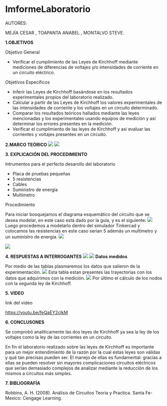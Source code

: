 # ImformeLaboratorio

AUTORES:

MEJÍA CESAR 
, TOAPANTA ANABEL , MONTALVO STEVE.

**1.OBJETIVOS** 

Objetivo General

* Verificar el cumplimiento de las Leyes de Kirchhoff mediante mediciones de 
  diferencias de voltajes y/o intensidades de corriente en un circuito eléctrico.


Objetivos Específicos

* Inferir las Leyes de Kirchhoff basándose en los resultados experimentales 
  propios del laboratorio realizado.
* Calcular a partir de las Leyes de Kirchhoff los valores experimentales de 
  las intensidades de corriente y los voltajes en un circuito determinado.
* Comparar los resultados teóricos hallados mediante las leyes mencionadas y 
  los experimentales usando equipos de medición y así determinar los errores 
  presentes en la medición.
* Verificar el cumplimiento de las leyes de Kirchhoff y asi evaluar las 
  corrientes y voltajes presentes en un circuito.

**2.MARCO TEÓRICO**
![](https://github.com/Anabeltoapanta/Laboratorio-1/blob/main/20210601_212435.jpg)
![](https://github.com/Anabeltoapanta/Laboratorio-1/blob/main/MARCOTEORICO.jpg)



**3. EXPLICACIÓN DEL PROCEDIMIENTO**

Intrumentos para el perfecto desarollo del laboratorio
* Placa de pruebas pequeñas
* 5 resistencias 
* Cables
* Suministro de energía
* Multimetro

Procedimiento

Para iniciar bosquejamos el diagrama esquemático del circuito que se desea modelar, en
este caso está dado por la guía, y es el siguiente:
![](https://github.com/Anabeltoapanta/Laboratorio-1/blob/main/20210602_101905.jpg)
Luego procedemos a modelarlo dentro del simulador Tinkercad y  colocamos las resistencias
en este caso serian 5 además un multímetro y un suministro de energía.
![](https://github.com/Anabeltoapanta/Laboratorio-1/blob/main/20210602_101832.jpg)

![](https://github.com/Anabeltoapanta/Laboratorio-1/blob/main/20210602_100617.jpg)

**4. RESPUESTAS A INTERROGANTES**
![](https://github.com/Anabeltoapanta/Laboratorio-1/blob/main/20210602_100408.jpg)
![](https://github.com/Anabeltoapanta/Laboratorio-1/blob/main/20210602_101148.jpg)
**Datos medidos**

Por medio de las tablas plasmaremos los datos que salieron de la experimentación.
![](https://github.com/Anabeltoapanta/Laboratorio-1/blob/main/1.png)
Esta tabla estan presentes las trayectorias con los datos que adquirimos con la medición.
![](https://github.com/Anabeltoapanta/Laboratorio-1/blob/main/2.png)
Por último el cálculo de los nodos con la segunda ley de Kirchhoff.
 


**5. VIDEO**

link del video 


https://youtu.be/feQaEY2clkM

**6. CONCLUSONES**

 Se comprobó analíticamente las dos leyes de Kirchhoff ya sea la ley de los voltajes
 como la ley de las corrientes en un circuito.

 En fin el laboratorio realizado sobre las leyes de Kirchhoff es importante para un mejor 
 entendimiento de la razón por la cual estas leyes son válidas y qué tan precisas
 pueden ser. El manejo de ellas es fundamental: gracias a ellas se pueden resolver sin 
 mayores complicaciones circuitos eléctricos que serían demasiado complejos de analizar 
 mediante la reducción de los mismos a circuitos más simples. 
 
 

**7. BIBLIOGRAFÍA**

Robbins, A. H. (2008). Análisis de Circuitos Teoria y Practica. Santa Fe-Mexico: Cengage Learning.


